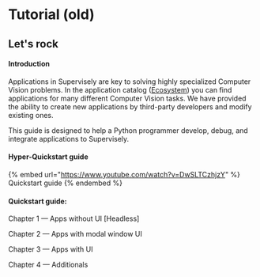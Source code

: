 # Tutorial (old)

## **Let's rock**

#### Introduction

Applications in Supervisely are key to solving highly specialized Computer Vision problems. In the application catalog ([Ecosystem](https://app.supervise.ly/ecosystem/)) you can find applications for many different Computer Vision tasks. We have provided the ability to create new applications by third-party developers and modify existing ones.

This guide is designed to help a Python programmer develop, debug, and integrate applications to Supervisely.

#### Hyper-Quickstart guide

{% embed url="https://www.youtube.com/watch?v=DwSLTCzhjzY" %}
Quickstart guide
{% endembed %}

#### Quickstart guide:

Chapter 1 — Apps without UI \[Headless]

Chapter 2 — Apps with modal window UI

Chapter 3 — Apps with UI

Chapter 4 — Additionals
